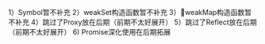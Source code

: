 1）Symbol暂不补充
2）weakSet构造函数暂不补充
3）weakMap构造函数暂不补充
4）跳过了Proxy放在后期（前期不太好展开）
5）跳过了Reflect放在后期（前期不太好展开）
6) Promise深化使用在后期拓展
